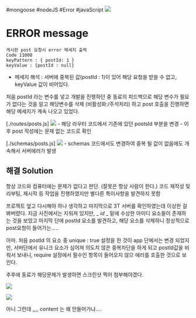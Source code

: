 #mongoose #nodeJS #Error #javaScript 
![](https://i.imgur.com/vvjUw24.png)
# ERROR message
	게시판 post 요청시 error 메세지 출력
	Code 11000
	keyPattern : { postId: 1 }
	keyValue : {postId : null} 
- 메세지 해석 : 서버에 중복된 값(postId : 1)이 있어 해당 요청을 받을 수 없고, keyValue 값이 비어있다.

처음 postId 라는 변수를 넣고 개발을 진행하던 중 동료의 피드백으로 해당 변수가 필요가 없다는
것을 알고 해당변수를 삭제 (비활성화:/주석처리) 하고 post 호출을 진행하면 해당 메세지가 계속 나오고 있었다. 

[./routes/posts.js]
![](https://i.imgur.com/6paxbfV.png)
	- 해당 라우터 코드에서 기존에 있던 postsId 부분을 변경
	- 이후 post 작성에는 문제 없는 코드로 확인

[./schemas/posts.js]
![](https://i.imgur.com/gv8to0t.png)
	-  schemas 코드에서도 변경하여 중복 될 값이 없음에도 개속해서 서버에러가 발생


## 해결 Solution
항상 코드와 컴퓨터에는 문제가 없다고 판단. (잘못은 항상 사람이 한다.)
코드 재작성 및 리부팅, 재시작 등 작업을 진행하였지만 별다른 특이사항을 발견하지 못함

프로젝트 엎고 다시해야 하나 생각하고 마지막으로 3T 서버를 확인하였는데 이상한 걸 봐버렸다.
지금 사진에서는 지워져 있지만, _ _id_ _ 밑에 수상한 아이디 요소들이 존재하는 것을 보았고
마지막 단에 postId 요소를 발견하고, 해당 요소를 삭제하니 정상적으로 post요청이 들어가는.....

아마. 처음 postId 의 요소 중 unique : true 설정을 한 것이 app 단에서는 변경 되었지만,
서버단에서 유니크 요소가 심어져 의도치 않은 중복차단을 하게 되고 postId값을 비워서 보내니,
require 설정에서 필수인 항목이 들어오지 않으 에러를 호출한 것으로 보인다.

추후에 동료가 해당문제가 발생하면 스크린샷 찍어 첨부해야겠다.

![](https://i.imgur.com/CPCzrTw.png)


![](https://i.imgur.com/e2KS6Du.png)

아니 그런데 ,,,, content 는 왜 안들어가냐....

